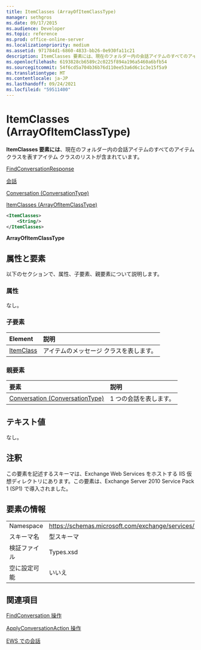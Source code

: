 ```yaml
---
title: ItemClasses (ArrayOfItemClassType)
manager: sethgros
ms.date: 09/17/2015
ms.audience: Developer
ms.topic: reference
ms.prod: office-online-server
ms.localizationpriority: medium
ms.assetid: 971784d1-6860-4833-bb26-0e930fa11c21
description: ItemClasses 要素には、現在のフォルダー内の会話アイテムのすべてのアイテム クラスを表すアイテム クラスのリストが含まれています。
ms.openlocfilehash: 6193828cb6589c2c0225f894a196a5460a6bfb54
ms.sourcegitcommit: 54f6cd5a704b36b76d110ee53a6d6c1c3e15f5a9
ms.translationtype: MT
ms.contentlocale: ja-JP
ms.lasthandoff: 09/24/2021
ms.locfileid: "59511400"
---
```

# <a name="itemclasses-arrayofitemclasstype"></a>ItemClasses (ArrayOfItemClassType)

**ItemClasses 要素には**、現在のフォルダー内の会話アイテムのすべてのアイテム クラスを表すアイテム クラスのリストが含まれています。 
  
[FindConversationResponse](findconversationresponse.md)
  
[会話](conversations-ex15websvcsotherref.md)
  
[Conversation (ConversationType)](conversation-conversationtype.md)
  
[ItemClasses (ArrayOfItemClassType)](itemclasses-arrayofitemclasstype.md)
  
```XML
<ItemClasses>
    <String/>
</ItemClasses>
```

 **ArrayOfItemClassType**
## <a name="attributes-and-elements"></a>属性と要素

以下のセクションで、属性、子要素、親要素について説明します。
  
### <a name="attributes"></a>属性

なし。
  
### <a name="child-elements"></a>子要素

|**Element**|**説明**|
|:-----|:-----|
|[ItemClass](itemclass.md) <br/> |アイテムのメッセージ クラスを表します。  <br/> |
   
### <a name="parent-elements"></a>親要素

|**要素**|**説明**|
|:-----|:-----|
|[Conversation (ConversationType)](conversation-conversationtype.md) <br/> |1 つの会話を表します。  <br/> |
   
## <a name="text-value"></a>テキスト値

なし。
  
## <a name="remarks"></a>注釈

この要素を記述するスキーマは、Exchange Web Services をホストする IIS 仮想ディレクトリにあります。この要素は、Exchange Server 2010 Service Pack 1 (SP1) で導入されました。
  
## <a name="element-information"></a>要素の情報

|||
|:-----|:-----|
|Namespace  <br/> |https://schemas.microsoft.com/exchange/services/2006/types  <br/> |
|スキーマ名  <br/> |型スキーマ  <br/> |
|検証ファイル  <br/> |Types.xsd  <br/> |
|空に設定可能  <br/> |いいえ  <br/> |
   
## <a name="see-also"></a>関連項目



[FindConversation 操作](findconversation-operation.md)
  
[ApplyConversationAction 操作](applyconversationaction-operation.md)


[EWS での会話](https://msdn.microsoft.com/library/91e64629-db6c-4c94-9dcb-d386232e8467%28Office.15%29.aspx)


